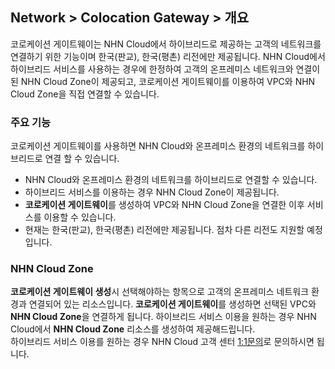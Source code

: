 ## Network > Colocation Gateway > 개요

코로케이션 게이트웨이는 NHN Cloud에서 하이브리드로 제공하는 고객의 네트워크를 연결하기 위한 기능이며 한국(판교), 한국(평촌) 리전에만 제공됩니다. NHN Cloud에서 하이브리드 서비스를 사용하는 경우에 한정하여 고객의 온프레미스 네트워크와 연결이 된 NHN Cloud Zone이 제공되고, 코로케이션 게이트웨이를 이용하여 VPC와 NHN Cloud Zone을 직접 연결할 수 있습니다.

### 주요 기능
코로케이션 게이트웨이를 사용하면 NHN Cloud와 온프레미스 환경의 네트워크를 하이브리드로 연결 할 수 있습니다.
* NHN Cloud와 온프레미스 환경의 네트워크를 하이브리드로 연결할 수 있습니다.
* 하이브리드 서비스를 이용하는 경우 NHN Cloud Zone이 제공됩니다.
* **코로케이션 게이트웨이**를 생성하여 VPC와 NHN Cloud Zone을 연결한 이후 서비스를 이용할 수 있습니다.
* 현재는 한국(판교), 한국(평촌) 리전에만 제공됩니다. 점차 다른 리전도 지원할 예정입니다.

### NHN Cloud Zone
**코로케이션 게이트웨이 생성**시 선택해야하는 항목으로 고객의 온프레미스 네트워크 환경과 연결되어 있는 리소스입니다. **코로케이션 게이트웨이**를 생성하면 선택된 VPC와 **NHN Cloud Zone**을 연결하게 됩니다. 하이브리드 서비스 이용을 원하는 경우 NHN Cloud에서 **NHN Cloud Zone** 리소스를 생성하여 제공해드립니다.<br>하이브리드 서비스 이용를 원하는 경우 NHN Cloud 고객 센터 [1:1문의](https://www.toast.com/kr/support/inquiry)로 문의하시면 됩니다.
